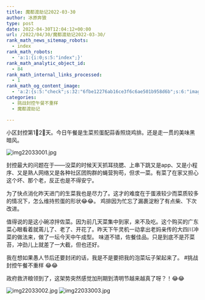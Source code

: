 ```yaml
---
title: 魔都渡劫记2022-03-30
author: 冰原奔狼
type: post
date: 2022-04-30T12:04:12+00:00
url: /2022/04/30/魔都渡劫记2022-03-30/
rank_math_news_sitemap_robots:
  - index
rank_math_robots:
  - 'a:1:{i:0;s:5:"index";}'
rank_math_analytic_object_id:
  - 84
rank_math_internal_links_processed:
  - 1
rank_math_og_content_image:
  - 'a:2:{s:5:"check";s:32:"6fbe12276ab16ce3f6c6ae501b958d6b";s:6:"images";a:0:{}}'
categories:
  - 挑战封控午餐不重样
  - 魔都渡劫记

---
```

小区封控第1⃣️2⃣️天。今日午餐是生菜煎蛋配蒜香照烧鸡排。还是走一贯的美味黑暗风。

<img decoding="async" src="https://i0.wp.com/s2.loli.net/2022/04/30/uUly89ADNaz2Bgr.jpg?w=640&#038;ssl=1" alt="img22033001.jpg" data-recalc-dims="1" />

封控最大的问题在于——没菜的时候天天抓耳挠腮、上串下跳又是app、又是小程序、又是熟人网络又是各种社区团购群的蝇营狗苟，但求一菜。有菜了在家又担心这个坏、那个老，反正也是不得安宁。

为了快点消化昨天进门的生菜我也是尽力了。这才的难度在于蛋液较少而菜质较多的情况下，怎么维持煎蛋的形状😂😂。 鸡排因为忙忘了漏裹淀粉了有点柴、下次改进。

值得说的是这小碗凉拌佐菜。因为前几天菜集中到家，来不及吃。这个购买的广东菜心眼看着就蔫儿了、老了、开花了。昨天下午灵机一动拿出老妈亲传的大四川冲菜的做法来，做了一坛今天中午成型。 味道不错，佐餐佳品。只是到底不是芥菜苔，冲劲儿上就差了一大截，但也还好。

我在想如果愚人节后还要封闭的话，我是不是要把我的泡菜坛子架起来了。 #挑战封控午餐不重样 😂😂

政府救济粮领到了，这架势突然感觉加刑期到清明节越来越真了呀？！😂😂

<img decoding="async" src="https://i0.wp.com/s2.loli.net/2022/04/30/FpkcXQvx1M4KL5U.jpg?w=640&#038;ssl=1" alt="img22033002.jpg" data-recalc-dims="1" />
<img decoding="async" src="https://i0.wp.com/s2.loli.net/2022/04/30/dt21J6eUN3z754l.jpg?w=640&#038;ssl=1" alt="img22033003.jpg" data-recalc-dims="1" />
